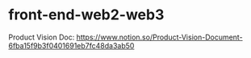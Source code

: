 # front-end-web2-web3

Product Vision Doc: https://www.notion.so/Product-Vision-Document-6fba15f9b3f0401691eb7fc48da3ab50
